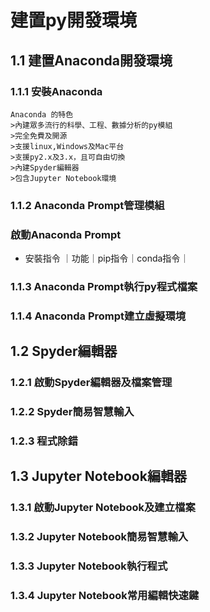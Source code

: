 # 建置py開發環境
## 1.1 建置Anaconda開發環境
### 1.1.1 安裝Anaconda
```
Anaconda 的特色
>內建眾多流行的科學、工程、數據分析的py模組
>完全免費及開源
>支援linux,Windows及Mac平台
>支援py2.x及3.x，且可自由切換
>內建Spyder編輯器
>包含Jupyter Notebook環境
```
### 1.1.2 Anaconda Prompt管理模組

### 啟動Anaconda Prompt
- 安裝指令
｜功能｜pip指令｜conda指令｜

### 1.1.3 Anaconda Prompt執行py程式檔案
### 1.1.4 Anaconda Prompt建立虛擬環境
## 1.2 Spyder編輯器
### 1.2.1 啟動Spyder編輯器及檔案管理
### 1.2.2 Spyder簡易智慧輸入
### 1.2.3 程式除錯
## 1.3 Jupyter Notebook編輯器
### 1.3.1 啟動Jupyter Notebook及建立檔案
### 1.3.2 Jupyter Notebook簡易智慧輸入
### 1.3.3 Jupyter Notebook執行程式
### 1.3.4 Jupyter Notebook常用編輯快速鍵
